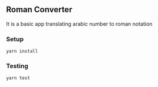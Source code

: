 ## Roman Converter
It is a basic app translating arabic number to roman notation

### Setup
```
yarn install
```

### Testing
```
yarn test
```
